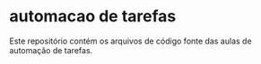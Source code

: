 # automacao de tarefas 

Este repositório contém os arquivos de código fonte das aulas de automação de tarefas.